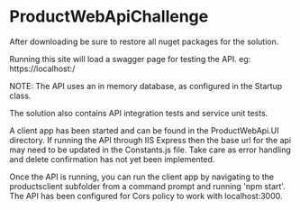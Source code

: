 # ProductWebApiChallenge

After downloading be sure to restore all nuget packages for the solution.

Running this site will load a swagger page for testing the API.
eg: https://localhost:<port>/

NOTE: The API uses an in memory database, as configured in the Startup class.

The solution also contains API integration tests and service unit tests.

A client app has been started and can be found in the ProductWebApi.UI directory.  If running the API through IIS Express then the base url for the api may need to be updated in the Constants.js file. Take care as error handling and delete confirmation has not yet been implemented.
 
Once the API is running, you can run the client app by navigating to the productsclient subfolder from a command prompt and running 'npm start'.  The API has been configured for Cors policy to work with localhost:3000.
